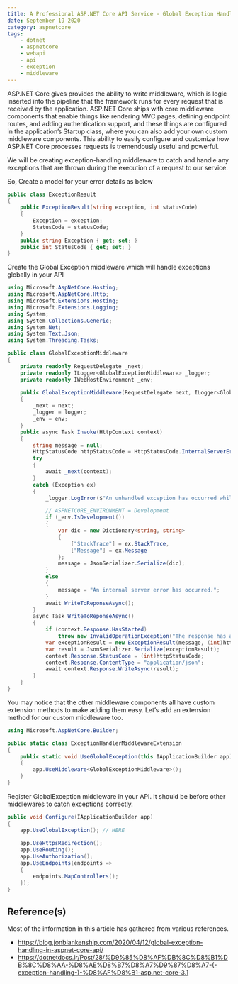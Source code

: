 ```yaml
---
title: A Professional ASP.NET Core API Service - Global Exception Handling
date: September 19 2020
category: aspnetcore
tags:
    - dotnet
    - aspnetcore
    - webapi
    - api
    - exception
    - middleware
---
```



ASP.NET Core gives provides the ability to write middleware, which is logic inserted into the pipeline that the framework runs for every request that is received by the application. ASP.NET Core ships with core middleware components that enable things like rendering MVC pages, defining endpoint routes, and adding authentication support, and these things are configured in the application’s Startup class, where you can also add your own custom middleware components. This ability to easily configure and customize how ASP.NET Core processes requests is tremendously useful and powerful.

We will be creating exception-handling middleware to catch and handle any exceptions that are thrown during the execution of a request to our service. 

<!-- more -->

So, Create a model for your error details as below

```cs
public class ExceptionResult
{
    public ExceptionResult(string exception, int statusCode)
    {
        Exception = exception;
        StatusCode = statusCode;
    }
    public string Exception { get; set; }
    public int StatusCode { get; set; }
}
```

Create the Global Exception middleware which will handle exceptions globally in your API

```cs
using Microsoft.AspNetCore.Hosting;
using Microsoft.AspNetCore.Http;
using Microsoft.Extensions.Hosting;
using Microsoft.Extensions.Logging;
using System;
using System.Collections.Generic;
using System.Net;
using System.Text.Json;
using System.Threading.Tasks;

public class GlobalExceptionMiddleware
{
    private readonly RequestDelegate _next;
    private readonly ILogger<GlobalExceptionMiddleware> _logger;
    private readonly IWebHostEnvironment _env;

    public GlobalExceptionMiddleware(RequestDelegate next, ILogger<GlobalExceptionMiddleware> logger, IWebHostEnvironment env)
    {
        _next = next;
        _logger = logger;
        _env = env;
    }
    public async Task Invoke(HttpContext context)
    {
        string message = null;
        HttpStatusCode httpStatusCode = HttpStatusCode.InternalServerError;
        try
        {
            await _next(context);
        }
        catch (Exception ex)
        {
            _logger.LogError($"An unhandled exception has occurred while executing the request. {ex}");

            // ASPNETCORE_ENVIRONMENT = Development
            if (_env.IsDevelopment())
            {
                var dic = new Dictionary<string, string>
                {
                    ["StackTrace"] = ex.StackTrace,
                    ["Message"] = ex.Message
                };
                message = JsonSerializer.Serialize(dic);
            }
            else
            {
                message = "An internal server error has occurred.";
            }
            await WriteToReponseAsync();
        }
        async Task WriteToReponseAsync()
        {
            if (context.Response.HasStarted)
                throw new InvalidOperationException("The response has already started");
            var exceptionResult = new ExceptionResult(message, (int)httpStatusCode);
            var result = JsonSerializer.Serialize(exceptionResult);
            context.Response.StatusCode = (int)httpStatusCode;
            context.Response.ContentType = "application/json";
            await context.Response.WriteAsync(result);
        }
    }
}
```

You may notice that the other middleware components all have custom extension methods to make adding them easy. Let’s add an extension method for our custom middleware too.

```cs
using Microsoft.AspNetCore.Builder;

public static class ExceptionHandlerMiddlewareExtension
{
    public static void UseGlobalException(this IApplicationBuilder app)
    {
        app.UseMiddleware<GlobalExceptionMiddleware>();
    }
}
```

Register GlobalException middleware in your API. It should be before other middlewares to catch exceptions correctly.


```cs
public void Configure(IApplicationBuilder app)
{
    app.UseGlobalException(); // HERE
    
    app.UseHttpsRedirection();
    app.UseRouting();
    app.UseAuthorization();
    app.UseEndpoints(endpoints =>
    {
        endpoints.MapControllers();
    });
}
```

## Reference(s)

Most of the information in this article has gathered from various references.

* https://blog.jonblankenship.com/2020/04/12/global-exception-handling-in-aspnet-core-api/
* https://dotnetdocs.ir/Post/28/%D9%85%D8%AF%DB%8C%D8%B1%DB%8C%D8%AA-%D8%AE%D8%B7%D8%A7%D9%87%D8%A7-(-exception-handling-)-%D8%AF%D8%B1-asp.net-core-3.1